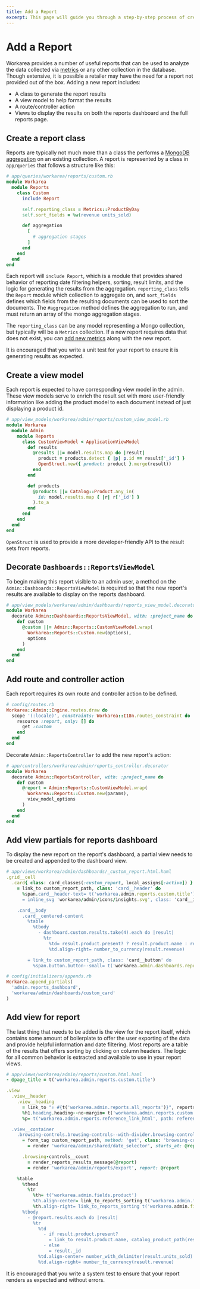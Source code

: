 ```yaml
---
title: Add a Report
excerpt: This page will guide you through a step-by-step process of creating a new report within the Workarea admin.
---
```


# Add a Report

Workarea provides a number of useful reports that can be used to analyze the data collected via [metrics](add-metrics.html) or any other collection in the database. Though extensive, it is possible a retailer may have the need for a report not provided out of the box. Adding a new report includes:

* A class to generate the report results
* A view model to help format the results
* A route/controller action
* Views to display the results on both the reports dashboard and the full reports page.

## Create a report class

Reports are typically not much more than a class the performs a [MongoDB aggregation](https://docs.mongodb.com/manual/aggregation/) on an existing collection. A report is represented by a class in `app/queries` that follows a structure like this:

```ruby
# app/queries/workarea/reports/custom.rb
module Workarea
  module Reports
    class Custom
      include Report

      self.reporting_class = Metrics::ProductByDay
      self.sort_fields = %w(revenue units_sold)

      def aggregation
        [
          # aggregation stages
        ]
      end
    end
  end
end
```

Each report will `include Report`, which is a module that provides shared behavior of reporting date filtering helpers, sorting, result limits, and the logic for generating the results from the aggregation. `reporting_class` tells the `Report` module which collection to aggregate on, and `sort_fields` defines which fields from the resulting documents can be used to sort the documents. The `#aggregation` method defines the aggregation to run, and must return an array of the mongo aggregation stages.

The `reporting_class` can be any model representing a Mongo collection, but typically will be a `Metrics` collection. If a new report requires data that does not exist, you can [add new metrics](add-metrics.html) along with the new report.

It is encouraged that you write a unit test for your report to ensure it is generating results as expected.

## Create a view model

Each report is expected to have corresponding view model in the admin. These view models serve to enrich the result set with more user-friendly information like adding the product model to each document instead of just displaying a product id.

```ruby
# app/view_models/workarea/admin/reports/custom_view_model.rb
module Workarea
  module Admin
    module Reports
      class CustomViewModel < ApplicationViewModel
        def results
          @results ||= model.results.map do |result|
            product = products.detect { |p| p.id == result['_id'] }
            OpenStruct.new({ product: product }.merge(result))
          end
        end

        def products
          @products ||= Catalog::Product.any_in(
            id: model.results.map { |r| r['_id'] }
          ).to_a
        end
      end
    end
  end
end
```

`OpenStruct` is used to provide a more developer-friendly API to the result sets from reports.

## Decorate `Dashboards::ReportsViewModel`

To begin making this report visible to an admin user, a method on the `Admin::Dashboards::ReportsViewModel` is required so that the new report's results are available to display on the reports dashboard.

```ruby
# app/view_models/workarea/admin/dashboards/reports_view_model.decorator
module Workarea
  decorate Admin::Dashboards::ReportsViewModel, with: :project_name do
    def custom
      @custom ||= Admin::Reports::CustomViewModel.wrap(
        Workarea::Reports::Custom.new(options),
        options
      )
    end
  end
end

```

## Add route and controller action

Each report requires its own route and controller action to be defined.

```ruby
# config/routes.rb
Workarea::Admin::Engine.routes.draw do
  scope '(:locale)', constraints: Workarea::I18n.routes_constraint do
    resource :report, only: [] do
      get :custom
    end
  end
end
```

Decorate `Admin::ReportsController` to add the new report's action:

```ruby
# app/controllers/workarea/admin/reports_controller.decorator
module Workarea
  decorate Admin::ReportsController, with: :project_name do
    def custom
      @report = Admin::Reports::CustomViewModel.wrap(
        Workarea::Reports::Custom.new(params),
        view_model_options
      )
    end
  end
end
```

## Add view partials for reports dashboard

To display the new report on the report's dashboard, a partial view needs to be created and appended to the dashboard view.

```ruby
# app/views/workarea/admin/dashboards/_custom_report.html.haml
.grid__cell
  .card{ class: card_classes(:custom_report, local_assigns[:active]) }
    = link_to custom_report_path, class: 'card__header' do
      %span.card__header-text= t('workarea.admin.reports.custom.title')
      = inline_svg 'workarea/admin/icons/insights.svg', class: 'card__icon'

    .card__body
      .card__centered-content
        %table
          %tbody
            - dashboard.custom.results.take(4).each do |result|
              %tr
                %td= result.product.present? ? result.product.name : result._id
                %td.align-right= number_to_currency(result.revenue)

        = link_to custom_report_path, class: 'card__button' do
          %span.button.button--small= t('workarea.admin.dashboards.reports.view_full_report')

```

```ruby
# config/initializers/appends.rb
Workarea.append_partials(
  'admin.reports_dashboard',
  'workarea/admin/dashboards/custom_card'
)
```

## Add view for report

The last thing that needs to be added is the view for the report itself, which contains some amount of boilerplate to offer the user exporting of the data and provide helpful information and date filtering. Most reports are a table of the results that offers sorting by clicking on column headers. The logic for all common behavior is extracted and available to use in your report views.

```ruby
# app/views/workarea/admin/reports/custom.html.haml
- @page_title = t('workarea.admin.reports.custom.title')

.view
  .view__header
    .view__heading
      = link_to "↑ #{t('workarea.admin.reports.all_reports')}", reports_dashboards_path
      %h1.heading.heading--no-margin= t('workarea.admin.reports.custom.title')
      %p= t('workarea.admin.reports.reference_link_html', path: reference_report_path)

  .view__container
    .browsing-controls.browsing-controls--with-divider.browsing-controls--center.browsing-controls--filters-displayed
      = form_tag custom_report_path, method: 'get', class: 'browsing-controls__form' do
        = render 'workarea/admin/shared/date_selector', starts_at: @report.starts_at, ends_at: @report.ends_at

      .browsing-controls__count
        = render_reports_results_message(@report)
        = render 'workarea/admin/reports/export', report: @report

    %table
      %thead
        %tr
          %th= t('workarea.admin.fields.product')
          %th.align-center= link_to_reports_sorting t('workarea.admin.fields.units_sold'), report: @report, sort_by: 'units_sold'
          %th.align-right= link_to_reports_sorting t('workarea.admin.fields.revenue'), report: @report, sort_by: 'revenue'
      %tbody
        - @report.results.each do |result|
          %tr
            %td
              - if result.product.present?
                = link_to result.product.name, catalog_product_path(result.product)
              - else
                = result._id
            %td.align-center= number_with_delimiter(result.units_sold)
            %td.align-right= number_to_currency(result.revenue)

```

It is encouraged that you write a system test to ensure that your report renders as expected and without errors.
